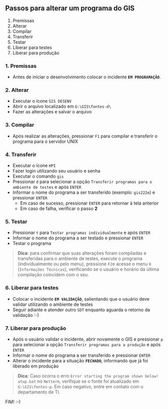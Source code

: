 ## Passos para alterar um programa do GIS

1. Premissas
2. Alterar
3. Compilar
4. Transferir
5. Testar
6. Liberar para testes
7. Liberar para produção

### 1. Premissas
- Antes de iniciar o desenvolvimento colocar o incidente **`EM PROGRAMAÇÃO`**.

### 2. Alterar
- Executar o ícone `GIS DESENV`
- Abrir o arquivo localizado em `G:\GIS\fontes-d\`
- Fazer as alterações e salvar o arquivo

### 3. Compilar
- Após realizar as alterações, pressionar `F1` para compilar e transferir o programa para o servidor UNIX

### 4. Transferir
- Executar o ícone `HPI`
- Fazer login utilizando seu usuário e senha
- Executar o comando `gis`
- Pressionar `d` para selecionar a opção `Transferir programas para o ambiente de testes` e após `ENTER`
- Informar o nome do programa a ser transferido (exemplo: `gis222e`) e pressionar `ENTER`
  - Em caso de sucesso, pressionar `ENTER` para retornar à tela anterior
  - Em caso de falha, verificar o passo **2**

### 5. Testar
- Pressionar `t` para `Testar programas individualmente` e após `ENTER`
- Informar o nome do programa a ser testado e pressionar `ENTER`
- Testar o programa

> **Dica**: para confirmar que suas alterações foram compiladas e transferidas para o ambiente de testes, execute o programa (individualmente ou pelo menu), pressione `F2`e acesse o menu `8` (`Informações Técnicas`), verificando se o usuário e horário da última compilação coincidem com o seu.

### 6. Liberar para testes
- Colocar o incidente **`EM VALIDAÇÃO`**, salientando que o usuário deve validar utilizando o ambiente de testes
- Seguir adiante e atender outro `SDT` enquanto aguarda o retorno da validação :-)

### 7. Liberar para produção
- Após o usuário validar o incidente, abrir novamente o GIS e pressionar `p` para selecionar a opção `Transferir programas para a produção` e após `ENTER`
- Informar o nome do programa a ser transferido e pressionar `ENTER`
- Alterar o incidente para a situação **`FECHADO`**, informando que já foi liberado em produção

> **Dica**: Caso ocorra o erro `Error starting the program shown below! atup.bat` no `Netterm`, verifique se o fonte foi atualizado em `G:\GIS\fontes-p`. Em caso negativo, entre em contato com o departamento de TI.

FIM! :-)
